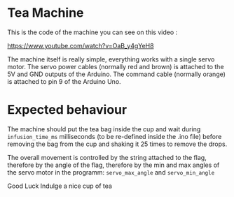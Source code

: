 # Tea Machine
This is the code of the machine you can see on this video :

https://www.youtube.com/watch?v=OaB_y4gYeH8

The machine itself is really simple, everything works with a single servo motor. 
The servo power cables (normally red and brown) is attached to the 5V and GND outputs of the Arduino.
The command cable (normally orange) is attached to pin 9 of the Arduino Uno.

# Expected behaviour

The machine should put the tea bag inside the cup and wait during `infusion_time_ms` milliseconds (to be re-defined inside the .ino file) before removing the bag from the cup and shaking it 25 times to remove the drops.

The overall movement is controlled by the string attached to the flag, therefore by the angle of the flag, therefore by the min and max angles of the servo motor in the programm: `servo_max_angle` and `servo_min_angle`

Good Luck
Indulge a nice cup of tea
